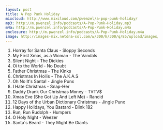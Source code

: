 ```yaml
---
layout: post
title: A Pop Punk Holiday
mixcloud: http://www.mixcloud.com/pwenzel/a-pop-punk-holiday/
mp3: http://m.pwenzel.info/podcasts/A-Pop-Punk-Holiday.mp3
m4a: http://m.pwenzel.info/podcasts/A-Pop-Punk-Holiday.m4a
enclosure: http://m.pwenzel.info/podcasts/A-Pop-Punk-Holiday.m4a
image: http://images-mix.netdna-ssl.com/w/300/h/300/q/85/upload/images/extaudio/b5694506-6541-484f-8162-0430b62c81d7.jpg
---
```



1. Horray for Santa Claus - Sloppy Seconds
2. My First Xmas, as a Woman - The Vandals
3. Silent Night - The Dickies
4. Oi to the World - No Doubt
5. Father Christmas - The Kinks
6. Christmas In Hollis - The A.K.A.S
7. Oh No It's Santa! - Jingle Punx
8. I Hate Christmas - Snap-Her
9. Daddy Drank Our Christmas Money - TVTV$
10. Xmas Eve (She Got Up And Left Me) - Rancid
11. 12 Days of the Urban Dictionary Christmas - Jingle Punx
12. Happy Holidays, You Bastard - Blink 182
13. Run, Run Rudolph - Humpers
14. O Holy Night - Weezer
15. Santa's Beard - They Might Be Giants